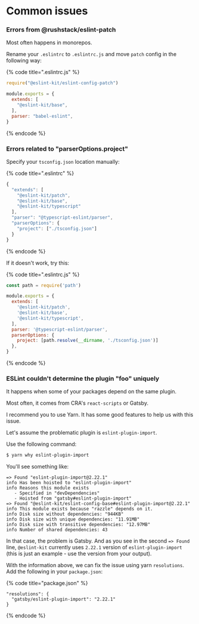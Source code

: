 # Common issues

### Errors from @rushstack/eslint-patch

Most often happens in monorepos.

Rename your `.eslintrc` to `.eslintrc.js` and move `patch` config in the following way:

{% code title=".eslintrc.js" %}
```javascript
require("@eslint-kit/eslint-config-patch")

module.exports = {
  extends: [
    "@eslint-kit/base",
  ],
  parser: "babel-eslint",
}
```
{% endcode %}

### Errors related to "parserOptions.project"

 Specify your `tsconfig.json` location manually:

{% code title=".eslintrc" %}
```javascript
{
  "extends": [
    "@eslint-kit/patch",
    "@eslint-kit/base",
    "@eslint-kit/typescript"
  ],
  "parser": "@typescript-eslint/parser",
  "parserOptions": {
    "project": ["./tsconfig.json"]
  }
}
```
{% endcode %}

If it doesn't work, try this:

{% code title=".eslintrc.js" %}
```javascript
const path = require('path')

module.exports = {
  extends: [
    '@eslint-kit/patch',
    '@eslint-kit/base',
    '@eslint-kit/typescript',
  ],
  parser: '@typescript-eslint/parser',
  parserOptions: {
    project: [path.resolve(__dirname, './tsconfig.json')]
  },
}
```
{% endcode %}

### ESLint couldn't determine the plugin "foo" uniquely

It happens when some of your packages depend on the same plugin.

Most often, it comes from CRA's `react-scripts` or Gatsby.

I recommend you to use Yarn. It has some good features to help us with this issue.

Let's assume the problematic plugin is `eslint-plugin-import`.

Use the following command:

```bash
$ yarn why eslint-plugin-import
```

You'll see something like:

```text
=> Found "eslint-plugin-import@2.22.1"
info Has been hoisted to "eslint-plugin-import"
info Reasons this module exists
   - Specified in "devDependencies"
   - Hoisted from "gatsby#eslint-plugin-import"
=> Found "@eslint-kit/eslint-config-base#eslint-plugin-import@2.22.1"
info This module exists because "razzle" depends on it.
info Disk size without dependencies: "944KB"
info Disk size with unique dependencies: "11.91MB"
info Disk size with transitive dependencies: "12.97MB"
info Number of shared dependencies: 43
```

In that case, the problem is Gatsby. And as you see in the second `=> Found` line, `@eslint-kit` currently uses `2.22.1` version of `eslint-plugin-import` \(this is just an example - use the version from your output\).

With the information above, we can fix the issue using yarn `resolutions`. Add the following in your `package.json`:

{% code title="package.json" %}
```text
"resolutions": {
  "gatsby/eslint-plugin-import": "2.22.1"
}
```
{% endcode %}

